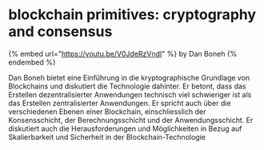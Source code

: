# blockchain primitives: cryptography and consensus



{% embed url="https://youtu.be/V0JdeRzVndI" %}
by Dan Boneh
{% endembed %}

Dan Boneh bietet eine Einführung in die kryptographische Grundlage von Blockchains und diskutiert die Technologie dahinter. Er betont, dass das Erstellen dezentralisierter Anwendungen technisch viel schwieriger ist als das Erstellen zentralisierter Anwendungen. Er spricht auch über die verschiedenen Ebenen einer Blockchain, einschliesslich der Konsensschicht, der Berechnungsschicht und der Anwendungsschicht. Er diskutiert auch die Herausforderungen und Möglichkeiten in Bezug auf Skalierbarkeit und Sicherheit in der Blockchain-Technologie
